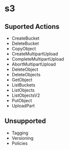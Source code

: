 # s3

## Suported Actions
- CreateBucket
- DeleteBucket
- CopyObject
- CreateMultipartUpload
- CompleteMultipartUpload
- AbortMultipartUpload
- DeleteObject
- DeleteObjects
- GetObject
- ListBuckets
- ListObjects
- ListObjectsV2
- PutObject
- UploadPart

## Unsupported
- Tagging
- Versioning
- Policies